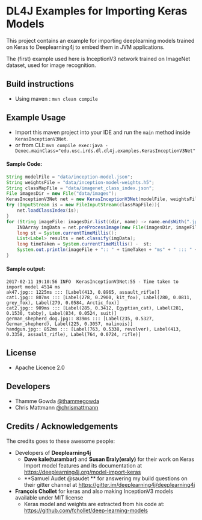 # DL4J Examples for Importing Keras Models

This project contains an example for importing deeplearning models trained on Keras to Deeplearning4j to embed them in JVM applications.

The (first) example used here is InceptionV3 network trained on ImageNet dataset, used for image recognition.
 
 
## Build instructions
+ Using maven : `mvn clean compile`


## Example Usage
+ Import this maven project into your IDE and run the `main` method inside `KerasInceptionV3Net`.
+ or from CLI: `mvn compile exec:java -Dexec.mainClass="edu.usc.irds.dl.dl4j.examples.KerasInceptionV3Net"`
 
#### Sample Code:
```java
String modelFile = "data/inception-model.json";
String weightsFile = "data/inception-model-weights.h5";
String classMapFile = "data/imagenet_class_index.json";
File imagesDir = new File("data/images");
KerasInceptionV3Net net = new KerasInceptionV3Net(modelFile, weightsFile);
try (InputStream is = new FileInputStream(classMapFile)){
    net.loadClassIndex(is);
}
for (String imageFile: imagesDir.list((dir, name) -> name.endsWith(".jpg"))) {
    INDArray imgData = net.preProcessImage(new File(imagesDir, imageFile).getPath());
    long st = System.currentTimeMillis();
    List<Label> results = net.classify(imgData);
    long timeTaken = System.currentTimeMillis() -  st;
    System.out.println(imageFile + ":: " + timeTaken + "ms" + " ::: " + results);
}
```

#### Sample output:
```
2017-02-11 19:10:56 INFO  KerasInceptionV3Net:55 - Time taken to import model 4514 ms
ak47.jpg:: 1225ms ::: [Label(413, 0.8965, assault_rifle)]
cat1.jpg:: 807ms ::: [Label(278, 0.2900, kit_fox), Label(280, 0.0811, grey_fox), Label(279, 0.0584, Arctic_fox)]
cat2.jpg:: 909ms ::: [Label(285, 0.3412, Egyptian_cat), Label(281, 0.1530, tabby), Label(834, 0.0524, suit)]
german_shepherd_dog.jpg:: 839ms ::: [Label(235, 0.5327, German_shepherd), Label(225, 0.3057, malinois)]
handgun.jpg:: 852ms ::: [Label(763, 0.5338, revolver), Label(413, 0.3358, assault_rifle), Label(764, 0.0724, rifle)]
```



## License
   + Apache Licence 2.0

## Developers
+ Thamme Gowda [@thammegowda](http://twitter.com/thammegowda)
+ Chris Mattmann [@chrismattmann](http://twitter.com/chrismattmann)


## Credits / Acknowledgements

The credits goes to these awesome people:

+ Developers of **Deeplearning4j**
  + **Dave kale(turambar)** and **Susan Eraly(eraly)** for their work on Keras Import model features and its documentation at https://deeplearning4j.org/model-import-keras 
  + **Samuel Audet @saudet ** for answering my build questions on their gitter channel at https://gitter.im/deeplearning4j/deeplearning4j
+ **François Chollet** for keras and also making InceptionV3 models available under MIT license
   + Keras model and weights are extracted from his code at: https://github.com/fchollet/deep-learning-models
 
